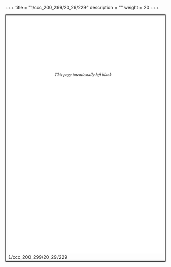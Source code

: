 +++
title = "1/ccc_200_299/20_29/229"
description = ""
weight = 20
+++

<table style="border:2px solid black;max-width:800px;max-height:800px;" 
><tr><td><img class="center-fit-jpg"
src="/jpg_/out_jpg_dbc_229.jpg"  >1/ccc_200_299/20_29/229</img></td></tr></table>